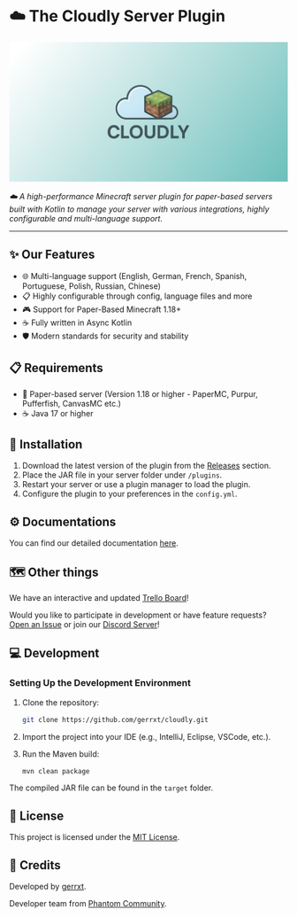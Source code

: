 # ☁️ The Cloudly Server Plugin

![Cloudly Banner](https://github.com/Gerrxt07/cloudlymc/blob/master/content/Cloudly_PreviewBanner.png)

*☁️ A high-performance Minecraft server plugin for paper-based servers built with Kotlin to manage your server with various integrations, highly configurable and multi-language support.*

---

## ✨ Our Features

- 🌐 Multi-language support (English, German, French, Spanish, Portuguese, Polish, Russian, Chinese)
- 📋 Highly configurable through config, language files and more
- 🎮 Support for Paper-Based Minecraft 1.18+ 
- ☕ Fully written in Async Kotlin
- 🛡️ Modern standards for security and stability

## 📋 Requirements

- 📄 Paper-based server (Version 1.18 or higher - PaperMC, Purpur, Pufferfish, CanvasMC etc.)
- ☕ Java 17 or higher

## 🚀 Installation

1. Download the latest version of the plugin from the [Releases](https://github.com/gerrxt07/cloudlymc/releases) section.
2. Place the JAR file in your server folder under `/plugins`.
3. Restart your server or use a plugin manager to load the plugin.
4. Configure the plugin to your preferences in the `config.yml`.

## ⚙️ Documentations

You can find our detailed documentation [here](https://gerrxt.gitbook.io/cloudlymc).

## 🗺️ Other things

We have an interactive and updated [Trello Board](https://trello.com/b/GMKCYKXv/cloudly)!

Would you like to participate in development or have feature requests? [Open an Issue](https://github.com/gerrxt07/cloudlymc/issues) or join our [Discord Server](https://phantomcommunity.de/discord)!

## 💻 Development

### Setting Up the Development Environment

1. Clone the repository:

   ```bash
   git clone https://github.com/gerrxt/cloudly.git
   ```

2. Import the project into your IDE (e.g., IntelliJ, Eclipse, VSCode, etc.).

3. Run the Maven build:

   ```bash
   mvn clean package
   ```

The compiled JAR file can be found in the `target` folder.

## 📜 License

This project is licensed under the [MIT License](LICENSE).

## 👏 Credits

Developed by [gerrxt](https://github.com/gerrxt07).

Developer team from [Phantom Community](https://phantomcommunity.de).
